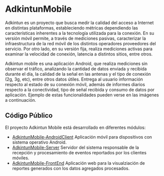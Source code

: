 # AdkintunMobile
Adkintun es un proyecto que busca medir la calidad del acceso a Internet en distintas plataformas, estableciendo métricas dependiendo las características inherentes a la tecnología utilizada para la conexión. En su versión móvil permite, a través de mediciones pasivas, caracterizar la infraestructura de la red móvil de los distintos operadores proveedores del servicio. Por otro lado, en su versión fija, realiza mediciones activas para examinar la velocidad de conexión, latencia a distintos sitios, entre otros.

Adkintun mobile es una aplicación Android, que realiza mediciones sin observar el tráfico, analizando la cantidad de datos enviada y recibida durante el día, la calidad de la señal en las antenas y el tipo de conexión (2g, 3g, etc), entre otros datos útiles. Entrega al usuario información respecto al estado de su conexión móvil, además de informes diarios respecto a la conectividad, tipo de señal recibida y consumo de datos por aplicación. Ejemplo de estas funcionalidades pueden verse en las imágenes a continuación.

## Código Público
El proyecto Adkintun Mobile está desarrollado en diferentes módulos:

- [AdkintunMobile-AndroidClient](https://github.com/niclabs/AdkintunMobile-AndroidClient) Aplicación móvil para dispositivos con sistema operativo Android.
- [AdkintunMobile-Server](https://github.com/niclabs/AdkintunMobile-Server) Servidor del sistema responsable de la recepción y procesamiento de eventos reportados por los clientes móviles.
- [AdkintunMobile-FrontEnd](https://github.com/niclabs/AdkintunMobile-FrontEnd) Aplicación web para la visualziación de reportes generados con los datos agregados procesados.
